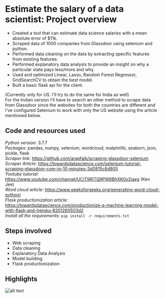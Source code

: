 # Estimate the salary of a data scientist: Project overview
* Created a tool that can estimate data science salaries with a mean absolute error of $11k.  
* Scraped data of 1000 companies from Glassdoor using selenium and python.  
* Performed data cleaning on the data by extracting specific features from existing features.  
* Performed explanatory data analysis to provide an insight on why a particular state pays less/more and why.  
* Used and optimized Linear, Lasso, Random Forest Regressor, GridSearchCV to obtain the best model.  
* Built a basic flask api for the client.  

(Currently only for US. I'll try to do the same for India as well)  
For the Indian version I'll have to search an other method to scrape data from Glassdoor since the websites for both the countries are different and I've configured Selenium to work with only the US website using the article mentioned below.  

## **Code and resources used**
*Python version:* 3.7.7  
*Packages:* pandas, numpy, selenium, wordcloud, matplotlib, seaborn, json, pickle, flask  
*Scraper link:* https://github.com/arapfaik/scraping-glassdoor-selenium  
*Scraper Article:* https://towardsdatascience.com/selenium-tutorial-scraping-glassdoor-com-in-10-minutes-3d0915c6d905  
*Youtube tutorial:* https://www.youtube.com/channel/UCiT9RITQ9PW6BhXK0y2jaeg (Ken Jee)  
*Word cloud article:* https://www.geeksforgeeks.org/generating-word-cloud-python/  
*Flask productionization article:* https://towardsdatascience.com/productionize-a-machine-learning-model-with-flask-and-heroku-8201260503d2  
*Install all the requirements:* ```pip install -r requirements.txt```
## **Steps involved**
* Web scraping  
* Data cleaning  
* Explanatory Data Analysis  
* Model building  
* Flask productionization

## Highlights
![alt text](https://github.com/shashanks33/ds_salary_project/blob/master/datacloud2.png "Data cloud on the description of job provided by the company")
